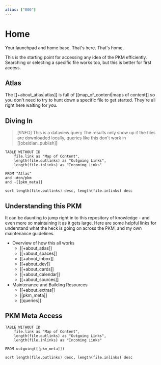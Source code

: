 ```yaml
---
alias: ["000"]
---
```


# Home
Your launchpad and home base. That's here. That's home.

This is the starting point for accessing any idea of the PKM efficiently.
Searching or selecting a specific file works too, but this is better for first access.

## Atlas
The [[+about_atlas|atlas]] is full of [[map_of_content|maps of content]] so you don't need to try to hunt down a specific file to get started.
They're all right here waiting for you.

## Diving In

>[!INFO]
>This is a dataview query
>The results only show up if the files are downloaded locally, queries like this don't work in [[obsidian_publish]]
``` dataview
TABLE WITHOUT ID
	file.link as "Map of Content",
	length(file.outlinks) as "Outgoing Links",
	length(file.inlinks) as "Incoming Links"

FROM "Atlas"
and -#on/pkm
and -[[pkm_meta]]

sort length(file.outlinks) desc, length(file.inlinks) desc
```

## Understanding this PKM
It can be daunting to jump right in to this repository of knowledge - and even more so maintaining it as it gets large.
Here are some helpful links for understand what the heck is going on across the PKM, and my own maintenance guidelines.

- Overview of how this all works
	- [[+about_atlas]]
	- [[+about_spaces]]
	- [[+about_inbox]]
	- [[+about_dev]]
	- [[+about_cards]]
	- [[+about_calendar]]
	- [[+about_sources]]
- Maintenance and Building Resources
	- [[+about_extras]]
	- [[pkm_meta]]
	- [[queries]]

## PKM Meta Access

``` dataview
TABLE WITHOUT ID
	file.link as "Map of Content",
	length(file.outlinks) as "Outgoing Links",
	length(file.inlinks) as "Incoming Links"

FROM outgoing([[pkm_meta]])

sort length(file.outlinks) desc, length(file.inlinks) desc
```